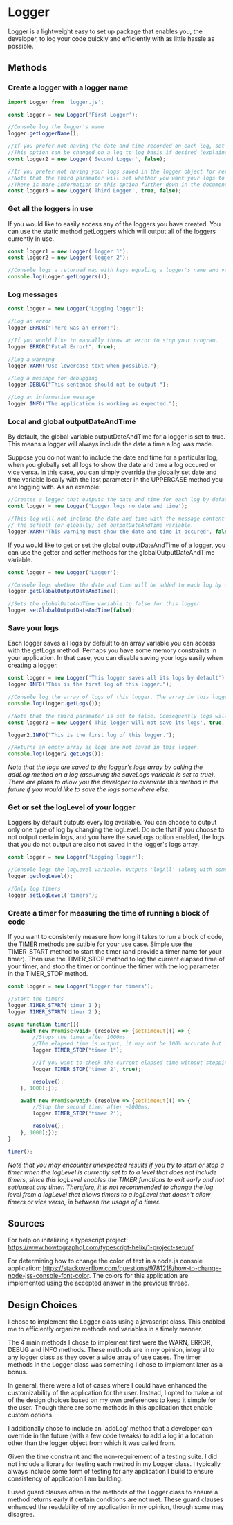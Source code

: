 # Logger

Logger is a lightweight easy to set up package that enables you, the developer, to log your code quickly and efficiently with as little hassle as possible.

## Methods

### Create a logger with a logger name
```javascript
import Logger from 'logger.js';

const logger = new Logger('First Logger');

//Console log the logger's name
logger.getLoggerName();

//If you prefer not having the date and time recorded on each log, set the second parameter to false.
//This option can be changed on a log to log basis if desired (explained further down in the documentation).
const logger2 = new Logger('Second Logger', false);

//If you prefer not having your logs saved in the logger object for retrieval later.
//Note that the third paramater will set whether you want your logs to be saved.
//There is more information on this option further down in the documentation.
const logger3 = new Logger('Third Logger', true, false);
```

### Get all the loggers in use
If you would like to easily access any of the loggers you have created. You can use the static method getLoggers which will output all of the loggers currently in use.
```javascript
const logger1 = new Logger('logger 1');
const logger2 = new Logger('logger 2');

//Console logs a returned map with keys equaling a logger's name and values equaling the 'this' instance of a logger.
console.log(Logger.getLoggers());
```

### Log messages
```javascript
const logger = new Logger('Logging logger');

//Log an error
logger.ERROR("There was an error!");

//If you would like to manually throw an error to stop your program.
logger.ERROR("Fatal Error!", true);

//Log a warning
logger.WARN("Use lowercase text when possible.");

//Log a message for debugging
logger.DEBUG("This sentence should not be output.");

//Log an informative message
logger.INFO("The application is working as expected.");
```

### Local and global outputDateAndTime
By default, the global variable outputDateAndTime for a logger is set to true. This means a logger will always include the date a time a log was made.

Suppose you do not want to include the date and time for a particular log, when you globally set all logs to show the date and time a log occured or vice versa.
In this case, you can simply override the globally set date and time variable locally with the last parameter in the UPPERCASE method you are logging with. As an example:

```javascript
//Creates a logger that outputs the date and time for each log by default.
const logger = new Logger('Logger logs no date and time');

//This log will not include the date and time with the message content since it utilized the local outputDateAndTime parameter to override
// the default (or globally) set outputDateAndTime variable.
logger.WARN("This warning must show the date and time it occured", false);
```

If you would like to get or set the global outputDateAndTime of a logger, you can use the getter and setter methods for the globalOutputDateAndTime variable.

```javascript
const logger = new Logger('Logger');

//Console logs whether the date and time will be added to each log by default. The default is true.
logger.getGlobalOutputDateAndTime();

//Sets the globalDateAndTime variable to false for this logger.
logger.setGlobalOutputDateAndTime(false);
```

### Save your logs
Each logger saves all logs by default to an array variable you can access with the getLogs method.
Perhaps you have some memory constraints in your application. In that case, you can disable saving your logs easily when creating a logger.
```javascript
const logger = new Logger('This logger saves all its logs by default');
logger.INFO("This is the first log of this logger.");

//Console log the array of logs of this logger. The array in this logger will contain one log.
console.log(logger.getLogs());

//Note that the third paramater is set to false. Consequently logs will not be saved to the logger.
const logger2 = new Logger('This logger will not save its logs', true, false);

logger2.INFO("This is the first log of this logger.");

//Returns an empty array as logs are not saved in this logger.
console.log(logger2.getLogs());
```
*Note that the logs are saved to the logger's logs array by calling the addLog method on a log (assuming the saveLogs variable is set to true). 
There are plans to allow you the developer to overwrite this method in the future if you would like to save the logs somewhere else.*

### Get or set the logLevel of your logger
Loggers by default outputs every log available. You can choose to output only one type of log by changing the logLevel.
Do note that if you choose to not output certain logs, and you have the saveLogs option enabled, the logs that you do not output are also not saved in
the logger's logs array.

```javascript
const logger = new Logger('Logging logger');

//Console logs the logLevel variable. Outputs 'logAll' (along with some text) which is the default option.
logger.getlogLevel();

//Only log timers
logger.setLogLevel('timers');
```

### Create a timer for measuring the time of running a block of code
If you want to consistenly measure how long it takes to run a block of code, the TIMER methods are sutible for your use case.
Simple use the TIMER_START method to start the timer (and provide a timer name for your timer). Then use the TIMER_STOP method
to log the current elapsed time of your timer, and stop the timer or continue the timer with the log parameter in the TIMER_STOP method.

```javascript
const logger = new Logger('Logger for timers');

//Start the timers
logger.TIMER_START('timer 1');
logger.TIMER_START('timer 2');

async function timer(){
    await new Promise<void> (resolve => {setTimeout(() => {
        //Stops the timer after 1000ms.
        //The elapsed time is output, it may not be 100% accurate but it is a great estimate.
        logger.TIMER_STOP("timer 1");

        //If you want to check the current elapsed time without stopping a timer, set the 'log' parameter to true;
        logger.TIMER_STOP('timer 2', true);

        resolve();
    }, 1000);});

    await new Promise<void> (resolve => {setTimeout(() => {
        //Stop the second timer after ~2000ms;
        logger.TIMER_STOP('timer 2');

        resolve();
    }, 1000);});
}

timer();

```

*Note that you may encounter unexpected results if you try to start or stop a timer when the logLevel is currently set to to a level that does not include timers, since this logLevel
enables the TIMER functions to exit early and not set/unset any timer. 
Therefore, it is not recommended to change the log level from a logLevel that allows timers to a logLevel that doesn't allow timers or vice versa, in between the usage of a timer.*

## Sources
For help on initalizing a typescript project: https://www.howtographql.com/typescript-helix/1-project-setup/

For determining how to change the color of text in a node.js console application: 
https://stackoverflow.com/questions/9781218/how-to-change-node-jss-console-font-color.
The colors for this application are implemented using the accepted answer in the previous thread.

## Design Choices

I chose to implement the Logger class using a javascript class. This enabled me to efficiently organize methods and variables in a timely manner. 

The 4 main methods I chose to implement first were the WARN, ERROR, DEBUG and INFO methods. These methods are in my opinion, integral to any logger class 
as they cover a wide array of use cases. The timer methods in the Logger class was something I chose to implement later as a bonus.

In general, there were a lot of cases where I could have enhanced the customizability of the application for the user. Instead, I opted to make a lot of the design
choices based on my own preferences to keep it simple for the user. Though there are some methods in this application that enable custom options.

I additionally chose to include an 'addLog' method that a developer can override in the future (with a few code tweaks)
to add a log in a location other than the logger object from which it was called from.

Given the time constraint and the non-requirement of a testing suite. I did not include a library for testing each method in my Logger class. I typically always include some form
of testing for any application I build to ensure consistency of application I am building.

I used guard clauses often in the methods of the Logger class to ensure a method returns early if certain conditions are not met. 
These guard clauses enhanced the readability of my application in my opinion, though some may disagree.

